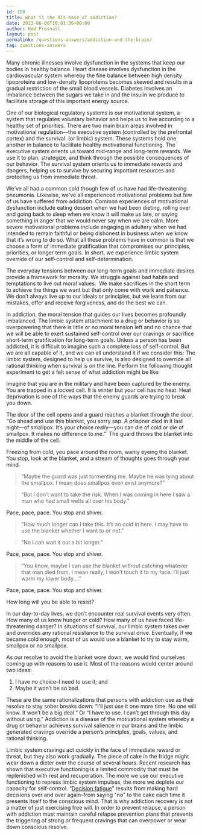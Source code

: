 ```yaml
---
id: 150
title: What is the dis-ease of addiction?
date: 2013-06-06T16:03:36+00:00
author: Ned Presnall
layout: post
permalink: /questions-answers/addiction-and-the-brain/
tag: questions-answers
---
```

Many chronic illnesses involve dysfunction in the systems that keep our bodies in healthy balance. Heart disease involves dysfunction in the cardiovascular system whereby the fine balance between high density lipoproteins and low-density lipoproteins becomes skewed and results in a gradual restriction of the small blood vessels. Diabetes involves an imbalance between the sugars we take in and the insulin we produce to facilitate storage of this important energy source.

One of our biological regulatory systems is our motivational system, a system that regulates voluntary behavior and helps us to live according to a healthy set of priorities. There are two main brain areas involved in motivational regulation—the executive system (controlled by the prefrontal cortex) and the survival  (or limbic) system. These systems hold one another in balance to facilitate healthy motivational functioning. The executive system orients us toward mid-range and long-term rewards. We use it to plan, strategize, and think through the possible consequences of our behavior. The survival system orients us to immediate rewards and dangers, helping us to survive by securing important resources and protecting us from immediate threat.

We’ve all had a common cold though few of us have had life-threatening pneumonia. Likewise, we’ve all experienced motivational problems but few of us have suffered from addiction. Common experiences of motivational dysfunction include eating dessert when we had been dieting, rolling over and going back to sleep when we know it will make us late, or saying something in anger that we would never say when we are calm. More severe motivational problems include engaging in adultery when we had intended to remain faithful or being dishonest in business when we know that it’s wrong to do so. What all these problems have in common is that we choose a form of immediate gratification that compromises our principles, priorities, or longer term goals. In short, we experience limbic system override of our self-control and self-determination.

The everyday tensions between our long-term goals and immediate desires provide a framework for morality. We struggle against bad habits and temptations to live out moral values.  We make sacrifices in the short term to achieve the things we want but that only come with work and patience. We don’t always live up to our ideals or principles, but we learn from our mistakes, offer and receive forgiveness, and do the best we can.

In addiction, the moral tension that guides our lives becomes profoundly imbalanced. The limbic system attachment to a drug or behavior is so overpowering that there is little or no moral tension left and no chance that we will be able to exert sustained self-control over our cravings or sacrifice short-term gratification for long-term goals. Unless a person has been addicted, it is difficult to imagine such a complete loss of self-control. But we are all capable of it, and we can all understand it if we consider this: The limbic system, designed to help us survive, is also designed to override all rational thinking when survival is on the line. Perform the following thought experiment to get a felt sense of what addiction might be like:

Imagine that you are in the military and have been captured by the enemy. You are trapped in a locked cell. It is winter but your cell has no heat. Heat deprivation is one of the ways that the enemy guards are trying to break you down.

The door of the cell opens and a guard reaches a blanket through the door. “Go ahead and use this blanket, you sorry sap. A prisoner died in it last night—of smallpox. It’s your choice really—you can die of cold or die of smallpox. It makes no difference to me.”  The guard throws the blanket into the middle of the cell.

Freezing from cold, you pace around the room, warily eyeing the blanket. You stop, look at the blanket, and a stream of thoughts goes through your mind.

> “Maybe the guard was just tormenting me. Maybe he was lying about the smallpox. I mean does smallpox even exist anymore?”

> “But I don’t want to take the risk. When I was coming in here I saw a man who had small welts all over his body.”

Pace, pace, pace. You stop and shiver.

> “How much longer can I take this. It’s so cold in here. I may have to use the blanket whether I want to or not.”

>“No I can wait it out a bit longer.”

Pace, pace, pace. You stop and shiver.

> “You know, maybe I can use the blanket without catching whatever that man died from. I mean really, I won’t touch it to my face. I’ll just warm my lower body….”

Pace, pace, pace. You stop and shiver.

How long will you be able to resist?

In our day-to-day lives, we don’t encounter real survival events very often. How many of us know hunger or cold? How many of us have faced life-threatening danger? In situations of survival, our limbic system takes over and overrides any rational resistance to the survival drive. Eventually, if we became cold enough, most of us would use a blanket to try to stay warm, smallpox or no smallpox.

As our resolve to avoid the blanket wore down, we would find ourselves coming up with reasons to use it. Most of the reasons would center around two ideas: 

1. I have no choice&#8211;I need to use it; and
2. Maybe it won’t be so bad. 

These are the same rationalizations that persons with addiction use as their resolve to stay sober breaks down: “I’ll just use it one more time. No one will know. It won’t be a big deal.” Or “I have to use. I can’t get through this day without using.” Addiction is a disease of the motivational system whereby a drug or behavior achieves survival salience in our brains and the limbic generated cravings override a person’s principles, goals, values, and rational thinking.

Limbic system cravings act quickly in the face of immediate reward or threat, but they also work gradually. The piece of cake in the fridge might wear down a dieter over the course of several hours. Recent research has shown that executive functioning is a limited commodity that must be replenished with rest and recuperation. The more we use our executive functioning to repress limbic system impulses, the more we deplete our capacity for self-control. “[Decision fatigue](http://www.nytimes.com/2011/08/21/magazine/do-you-suffer-from-decision-fatigue.html?pagewanted=all&_r=0)” results from making hard decisions over and over again&#8211;from saying "no" to the cake each time it presents itself to the conscious mind. That is why addiction recovery is not a matter of just exercising free will. In order to prevent relapse, a person with addiction must maintain careful relapse prevention plans that prevents the triggering of strong or frequent cravings that can overpower or wear down conscious resolve.